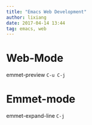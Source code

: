 ```yaml
---
title: "Emacs Web Development"
author: lixiang
date: 2017-04-14 13:44
tag: emacs, web
---
```


# Web-Mode

emmet-preview `C-u C-j`

# Emmet-mode

emmet-expand-line `C-j`
